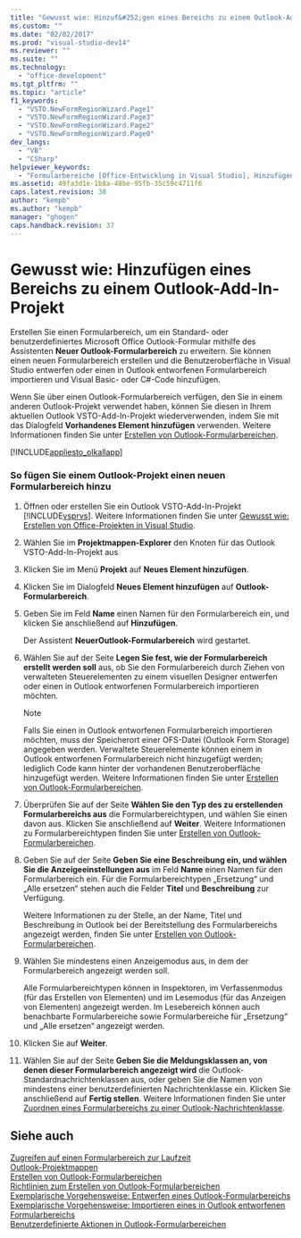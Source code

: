 ```yaml
---
title: "Gewusst wie: Hinzuf&#252;gen eines Bereichs zu einem Outlook-Add-In-Projekt"
ms.custom: ""
ms.date: "02/02/2017"
ms.prod: "visual-studio-dev14"
ms.reviewer: ""
ms.suite: ""
ms.technology: 
  - "office-development"
ms.tgt_pltfrm: ""
ms.topic: "article"
f1_keywords: 
  - "VSTO.NewFormRegionWizard.Page1"
  - "VSTO.NewFormRegionWizard.Page3"
  - "VSTO.NewFormRegionWizard.Page2"
  - "VSTO.NewFormRegionWizard.Page0"
dev_langs: 
  - "VB"
  - "CSharp"
helpviewer_keywords: 
  - "Formularbereiche [Office-Entwicklung in Visual Studio], Hinzufügen"
ms.assetid: 49fa3d1e-1b8a-48be-95fb-35c59c4711f6
caps.latest.revision: 38
author: "kempb"
ms.author: "kempb"
manager: "ghogen"
caps.handback.revision: 37
---
```

# Gewusst wie: Hinzuf&#252;gen eines Bereichs zu einem Outlook-Add-In-Projekt
  Erstellen Sie einen Formularbereich, um ein Standard\- oder benutzerdefiniertes Microsoft Office Outlook\-Formular mithilfe des Assistenten **Neuer Outlook\-Formularbereich** zu erweitern. Sie können einen neuen Formularbereich erstellen und die Benutzeroberfläche in Visual Studio entwerfen oder einen in Outlook entworfenen Formularbereich importieren und Visual Basic\- oder C\#\-Code hinzufügen.  
  
 Wenn Sie über einen Outlook\-Formularbereich verfügen, den Sie in einem anderen Outlook\-Projekt verwendet haben, können Sie diesen in Ihrem aktuellen Outlook VSTO\-Add\-In\-Projekt wiederverwenden, indem Sie mit das Dialogfeld **Vorhandenes Element hinzufügen** verwenden. Weitere Informationen finden Sie unter [Erstellen von Outlook-Formularbereichen](../vsto/creating-outlook-form-regions.md).  
  
 [!INCLUDE[appliesto_olkallapp](../vsto/includes/appliesto-olkallapp-md.md)]  
  
### So fügen Sie einem Outlook\-Projekt einen neuen Formularbereich hinzu  
  
1.  Öffnen oder erstellen Sie ein Outlook VSTO\-Add\-In\-Projekt [!INCLUDE[vsprvs](../sharepoint/includes/vsprvs-md.md)]. Weitere Informationen finden Sie unter [Gewusst wie: Erstellen von Office-Projekten in Visual Studio](../vsto/how-to-create-office-projects-in-visual-studio.md).  
  
2.  Wählen Sie im **Projektmappen\-Explorer** den Knoten für das Outlook VSTO\-Add\-In\-Projekt aus  
  
3.  Klicken Sie im Menü **Projekt** auf **Neues Element hinzufügen**.  
  
4.  Klicken Sie im Dialogfeld **Neues Element hinzufügen** auf **Outlook\-Formularbereich**.  
  
5.  Geben Sie im Feld **Name** einen Namen für den Formularbereich ein, und klicken Sie anschließend auf **Hinzufügen**.  
  
     Der Assistent **NeuerOutlook\-Formularbereich** wird gestartet.  
  
6.  Wählen Sie auf der Seite **Legen Sie fest, wie der Formularbereich erstellt werden soll** aus, ob Sie den Formularbereich durch Ziehen von verwalteten Steuerelementen zu einem visuellen Designer entwerfen oder einen in Outlook entworfenen Formularbereich importieren möchten.  
  
    > [!NOTE]  
    >  Falls Sie einen in Outlook entworfenen Formularbereich importieren möchten, muss der Speicherort einer OFS\-Datei \(Outlook Form Storage\) angegeben werden. Verwaltete Steuerelemente können einem in Outlook entworfenen Formularbereich nicht hinzugefügt werden; lediglich Code kann hinter der vorhandenen Benutzeroberfläche hinzugefügt werden. Weitere Informationen finden Sie unter [Erstellen von Outlook-Formularbereichen](../vsto/creating-outlook-form-regions.md).  
  
7.  Überprüfen Sie auf der Seite **Wählen Sie den Typ des zu erstellenden Formularbereichs aus** die Formularbereichtypen, und wählen Sie einen davon aus. Klicken Sie anschließend auf **Weiter**. Weitere Informationen zu Formularbereichtypen finden Sie unter [Erstellen von Outlook-Formularbereichen](../vsto/creating-outlook-form-regions.md).  
  
8.  Geben Sie auf der Seite **Geben Sie eine Beschreibung ein, und wählen Sie die Anzeigeeinstellungen aus** im Feld **Name** einen Namen für den Formularbereich ein. Für die Formularbereichtypen „Ersetzung“ und „Alle ersetzen“ stehen auch die Felder **Titel** und **Beschreibung** zur Verfügung.  
  
     Weitere Informationen zu der Stelle, an der Name, Titel und Beschreibung in Outlook bei der Bereitstellung des Formularbereichs angezeigt werden, finden Sie unter [Erstellen von Outlook-Formularbereichen](../vsto/creating-outlook-form-regions.md).  
  
9. Wählen Sie mindestens einen Anzeigemodus aus, in dem der Formularbereich angezeigt werden soll.  
  
     Alle Formularbereichtypen können in Inspektoren, im Verfassenmodus \(für das Erstellen von Elementen\) und im Lesemodus \(für das Anzeigen von Elementen\) angezeigt werden. Im Lesebereich können auch benachbarte Formularbereiche sowie Formularbereiche für „Ersetzung“ und „Alle ersetzen“ angezeigt werden.  
  
10. Klicken Sie auf **Weiter**.  
  
11. Wählen Sie auf der Seite **Geben Sie die Meldungsklassen an, von denen dieser Formularbereich angezeigt wird** die Outlook\-Standardnachrichtenklassen aus, oder geben Sie die Namen von mindestens einer benutzerdefinierten Nachrichtenklasse ein. Klicken Sie anschließend auf **Fertig stellen**. Weitere Informationen finden Sie unter [Zuordnen eines Formularbereichs zu einer Outlook-Nachrichtenklasse](../vsto/associating-a-form-region-with-an-outlook-message-class.md).  
  
## Siehe auch  
 [Zugreifen auf einen Formularbereich zur Laufzeit](../vsto/accessing-a-form-region-at-run-time.md)   
 [Outlook-Projektmappen](../vsto/outlook-solutions.md)   
 [Erstellen von Outlook-Formularbereichen](../vsto/creating-outlook-form-regions.md)   
 [Richtlinien zum Erstellen von Outlook-Formularbereichen](../vsto/guidelines-for-creating-outlook-form-regions.md)   
 [Exemplarische Vorgehensweise: Entwerfen eines Outlook-Formularbereichs](../vsto/walkthrough-designing-an-outlook-form-region.md)   
 [Exemplarische Vorgehensweise: Importieren eines in Outlook entworfenen Formularbereichs](../vsto/walkthrough-importing-a-form-region-that-is-designed-in-outlook.md)   
 [Benutzerdefinierte Aktionen in Outlook-Formularbereichen](../vsto/custom-actions-in-outlook-form-regions.md)  
  
  